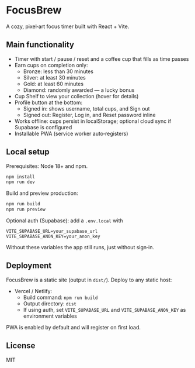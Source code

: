 # FocusBrew

A cozy, pixel‑art focus timer built with React + Vite.

## Main functionality
- Timer with start / pause / reset and a coffee cup that fills as time passes
- Earn cups on completion only:
	- Bronze: less than 30 minutes
	- Silver: at least 30 minutes
	- Gold: at least 60 minutes
	- Diamond: randomly awarded — a lucky bonus
- Cup Shelf to view your collection (hover for details)
- Profile button at the bottom:
	- Signed in: shows username, total cups, and Sign out
	- Signed out: Register, Log in, and Reset password inline
- Works offline: cups persist in localStorage; optional cloud sync if Supabase is configured
- Installable PWA (service worker auto‑registers)

## Local setup
Prerequisites: Node 18+ and npm.

```bash
npm install
npm run dev
```

Build and preview production:

```bash
npm run build
npm run preview
```

Optional auth (Supabase): add a `.env.local` with

```
VITE_SUPABASE_URL=your_supabase_url
VITE_SUPABASE_ANON_KEY=your_anon_key
```

Without these variables the app still runs, just without sign‑in.

## Deployment
FocusBrew is a static site (output in `dist/`). Deploy to any static host:

- Vercel / Netlify:
	- Build command: `npm run build`
	- Output directory: `dist`
	- If using auth, set `VITE_SUPABASE_URL` and `VITE_SUPABASE_ANON_KEY` as environment variables

PWA is enabled by default and will register on first load.

## License
MIT
